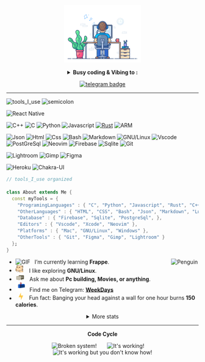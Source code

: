 
<div align="center" width="50">

<!-- <img src="https://github.com/KamradSmeshnyavy/KamradSmeshnyavy/blob/main/images/hellocoders_rounded.gif?raw=true" href="https://github.com/KamradSmeshnyavy" alt="Hello Coders" width="60%"/> <br> -->
<img src="https://github.com/KamradSmeshnyavy/KamradSmeshnyavy/blob/main/images/dev-working_rounded.gif?raw=true" href="https://github.com/KamradSmeshnavy" alt="Workspace"  width="40%"/><br>
<!-- <a href="https://kamradsmeshnyavy.pythonanywhere.com/link">
  <img
    src="https://kamradsmeshnyavy.pythonanywhere.com"
    alt="Current Spotify Song" -->

</a>
<details>
<p><strong> <summary>  Busy coding & Vibing to :   </summary> </strong></p>

[![Spotify](https://spotify-readme.sp-xd.vercel.app/api/spotify)](https://open.spotify.com/user/cgd7kum73cyouiljqlogjikh7?si=c606775b542d4966) <be>

</details>

[![telegram badge](https://img.shields.io/badge/SP-XD-grey?style=flat&logo=telegram)](https://t.me/Deny_kamrad_smeshnyavy) <br>
</div>

<hr></hr>


![tools_I_use](https://img.shields.io/badge/-%F0%9F%9A%80%20Tools%20I%20use-orange)
![semicolon](https://img.shields.io/badge/-%3A-orange)
<!-- ![Go](https://img.shields.io/badge/go-%2300ADD8.svg?style=flat&logo=go&logoColor=white)
![Flutter](https://img.shields.io/badge/Flutter-%2302569B.svg?style=flat&logo=Flutter&logoColor=white) -->
![React Native](https://img.shields.io/badge/react_native-%2320232a.svg?style=flat&logo=react&logoColor=%2361DAFB)
<!-- ![Java](https://img.shields.io/badge/Java-ED8B00?style=flat&logo=java&logoColor=white)
![Dart](https://img.shields.io/badge/Dart-0175C2?style=flat&logo=dart&logoColor=white) -->
![C++](https://img.shields.io/badge/C%2B%2B-00599C?style=flat&logo=c%2B%2B&logoColor=white)
![C](https://img.shields.io/badge/C-00599C?style=flat&logo=c&logoColor=white)
![Python](https://img.shields.io/badge/Python-FFD43B?style=flat&logo=python&logoColor=darkgreen)
![Javascript](https://img.shields.io/badge/JavaScript-323330?style=flat&logo=javascript&logoColor=F7DF1E)
[![Rust](https://img.shields.io/badge/Rust-000000?style=flat&logo=rust&logoColor=white)](https://www.rust-lang.org/)
![ARM](https://img.shields.io/badge/Architecture-x64%20%7C%20ARM64-96CEB4?style=flat&logo=&logoColor=white)



![Json](https://img.shields.io/badge/json-5E5C5C?style=flat&logo=json&logoColor=white)
![Html](https://img.shields.io/badge/HTML5-E34F26?style=flat&logo=html5&logoColor=white)
![Css](https://img.shields.io/badge/CSS3-1572B6?style=flat&logo=css3&logoColor=white)
![Bash](https://img.shields.io/badge/GNU%20Bash-4EAA25?style=flat&logo=GNU%20Bash&logoColor=white)
![Markdown](https://img.shields.io/badge/Markdown-000000?style=flat&logo=markdown&logoColor=white)
![GNU/Linux](https://img.shields.io/badge/Linux-FCC624?style=flat&logo=linux&logoColor=black)
![Vscode](https://img.shields.io/badge/Visual_Studio_Code-0078D4?style=flat&logo=visual%20studio%20code&logoColor=white)
![PostGreSql](https://img.shields.io/badge/postgresql-4169e1?style=style=flat&logo=postgresql&logoColor=white)
![Neovim](https://img.shields.io/badge/NeoVim-%2357A143.svg?&style=flat&logo=neovim&logoColor=white)
![Firebase](https://img.shields.io/badge/firebase-ffca28?style=flat&logo=firebase&logoColor=black)
![Sqlite](https://img.shields.io/badge/SQLite-07405E?style=flat&logo=sqlite&logoColor=white)
![Git](https://img.shields.io/badge/GIT-E44C30?style=flat&logo=git&logoColor=white)
<!-- ![Photoshop](https://img.shields.io/badge/Adobe%20Photoshop-31A8FF?style=flat&logo=Adobe%20Photoshop&logoColor=black) -->
![Lightroom](https://img.shields.io/badge/Adobe%20Lightroom-31A8FF?style=flat&logo=Adobe%20Lightroom&logoColor=white)
![Gimp](https://img.shields.io/badge/gimp-5C5543?style=flat&logo=gimp&logoColor=white)
![Figma](https://img.shields.io/badge/Figma-F24E1E?style=flat&logo=figma&logoColor=white)
<!-- ![Flutter](https://img.shields.io/badge/Flutter-02569B?style=flat&logo=flutter&logoColor=white) -->
![Heroku](https://img.shields.io/badge/Heroku-430098?style=flat&logo=heroku&logoColor=white)
![Chakra-UI](https://img.shields.io/badge/Chakra--UI-319795?style=flat&logo=chakra-ui&logoColor=white)

```dart
// tools_I_use organized

class About extends Me {
  const myTools = {
    "ProgramingLanguages" : { "C", "Python", "Javascript", "Rust", "C++", "Avr Asm", "ARM64", },
    "OtherLanguages" : { "HTML", "CSS", "Bash", "Json", "Markdown", "Lua", "Nix", "Makefile/CMake", },
    "Database" : { "Firebase", "Sqlite", "PostgreSql", },
    "Editors" : { "Vscode", "Xcode", "Neovim" },
    "Platforms" : { "Mac", "GNU/Linux", "Windows" },
    "OtherTools" : { "Git", "Figma", "Gimp", "Lightroom" }
  };
}
```

- <img alt="GIF" src="/https://github.com/KamradSmeshnyavy/KamradSmeshnyavy/blob/main/images/Developer.gif" width="25" /> &nbsp; I’m currently learning **Frappe**. <img align="right" src="https://raw.githubusercontent.com/Tarikul-Islam-Anik/Animated-Fluent-Emojis/master/Emojis/Animals/Penguin.png" alt="Penguin" width="15%" /><br>
- <img src="https://github.com/KamradSmeshnyavy/KamradSmeshnyavy/blob/main/images/hyperkitty.gif?raw=true" width="20" />&nbsp;&nbsp;&nbsp; I like exploring **GNU/Linux**. <br>
- <img src="https://github.com/KamradSmeshnyavy/KamradSmeshnyavy/blob/main/images/message.gif?raw=true" width="25" />&nbsp;&nbsp; Ask me about **Pc building, Movies, or anything**. <br>
- <img src="https://github.com/KamradSmeshnyavy/KamradSmeshnyavy/blob/main/images/letterbox.gif?raw=true" width="25" /> &nbsp; Find me on Telegram: **[WeekDays](https://t.me/WeekDaysSmeshnyavy)**<br>
- &nbsp;&nbsp;<img src="https://github.com/KamradSmeshnyavy/KamradSmeshnyavy/blob/main/images/lightning.gif?raw=true" width="12" />&nbsp;&nbsp;&nbsp;&nbsp;Fun fact: Banging your head against a wall for one hour burns **150 calories**.<br>

<div align="center" >
<a  href="https://github.com/KamradSmeshnyavy">
<!--
<img src="https://raw.githubusercontent.com/KamradSmeshnyavy/profile-summary-cards/master/profile-summary-card-output/nord_dark/3-stats.svg" width="32.5%">
<img src="https://raw.githubusercontent.com/KamradSmeshnyavy/profile-summary-cards/master/profile-summary-card-output/nord_dark/1-repos-per-language.svg" width="32.5%">
<img src="https://raw.githubusercontent.com/KamradSmeshnyavy/profile-summary-cards/master/profile-summary-card-output/nord_dark/2-most-commit-language.svg" width="32.5%"> -->

</a>

<details>
  <summary>More stats</summary>

<!-- <img align="center" src="https://raw.githubusercontent.com/KamradSmeshnyavy/profile-summary-cards/master/profile-summary-card-output/nord_dark/0-profile-details.svg" > -->

</details>

<hr></hr>

**Code Cycle**<br>

<img src="https://raw.githubusercontent.com/Tarikul-Islam-Anik/Animated-Fluent-Emojis/master/Emojis/Smilies/Face%20with%20Spiral%20Eyes.png" width="10%" alt="Broken system!"/>
&nbsp;&nbsp;&nbsp;&nbsp;&nbsp;
<img src="https://raw.githubusercontent.com/Tarikul-Islam-Anik/Animated-Fluent-Emojis/master/Emojis/Smilies/Relieved%20Face.png" width="10%" alt="It's working!"/>
&nbsp;&nbsp;&nbsp;&nbsp;&nbsp;
<img src="https://raw.githubusercontent.com/Tarikul-Islam-Anik/Animated-Fluent-Emojis/master/Emojis/Smilies/Astonished%20Face.png" width="10%" alt="It's working but you don't know how!"/><br>

<!--img src="https://github.com/SP-XD/SP-XD/blob/main/images/this_page_is.gif?raw=true"  width="40%"/-->

</div>
